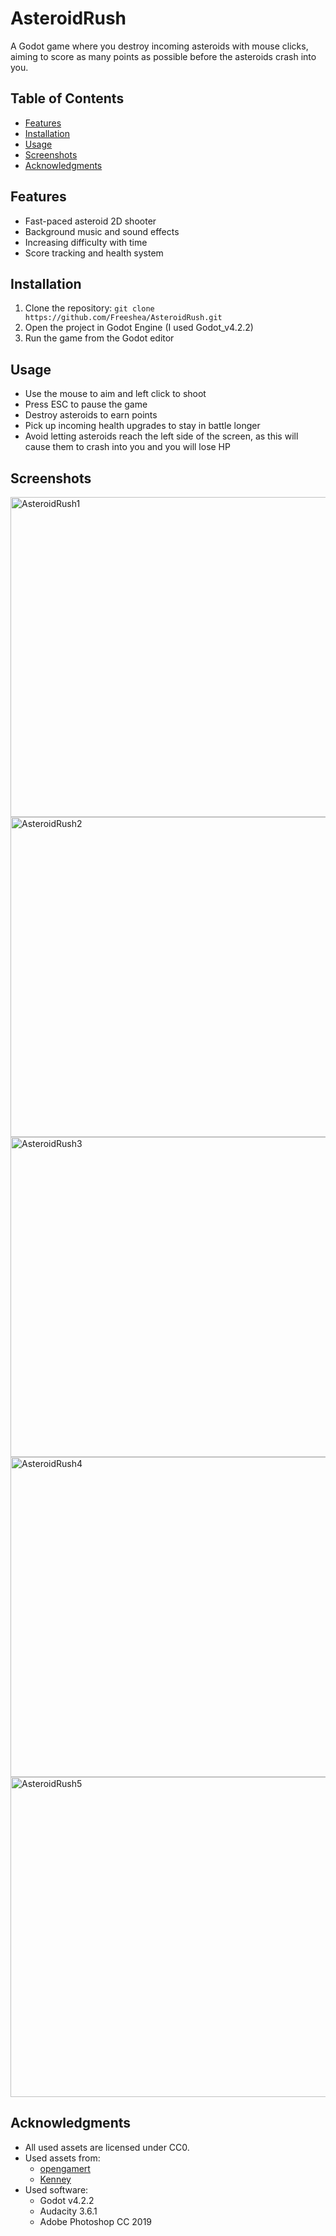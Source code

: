 # AsteroidRush
A Godot game where you destroy incoming asteroids with mouse clicks, aiming to score as many points as possible before the asteroids crash into you.

## Table of Contents
- [Features](#features)
- [Installation](#installation)
- [Usage](#usage)
- [Screenshots](#screenshots)
- [Acknowledgments](#acknowledgments)

## Features
- Fast-paced asteroid 2D shooter
- Background music and sound effects
- Increasing difficulty with time
- Score tracking and health system

## Installation
1. Clone the repository: `git clone https://github.com/Freeshea/AsteroidRush.git`
2. Open the project in Godot Engine (I used Godot_v4.2.2)
3. Run the game from the Godot editor

## Usage
- Use the mouse to aim and left click to shoot
- Press ESC to pause the game
- Destroy asteroids to earn points
- Pick up incoming health upgrades to stay in battle longer
- Avoid letting asteroids reach the left side of the screen, as this will cause them to crash into you and you will lose HP

## Screenshots
<img src="https://github.com/user-attachments/assets/3980132d-3bb5-4edf-a595-aa81e84b477b" alt="AsteroidRush1" width="512"/>
<img src="https://github.com/user-attachments/assets/d8f2aa14-061c-457b-89ea-470b3672b731" alt="AsteroidRush2" width="512"/>
<img src="https://github.com/user-attachments/assets/b0e88074-00ab-40d7-bfa7-47fd12547f0e" alt="AsteroidRush3" width="512"/>
<img src="https://github.com/user-attachments/assets/315f97ac-c016-42fd-88d1-9644632d3580" alt="AsteroidRush4" width="512"/>
<img src="https://github.com/user-attachments/assets/a549623c-5476-420d-a318-8b4a710cddaf" alt="AsteroidRush5" width="512"/>

## Acknowledgments
- All used assets are licensed under CC0.
- Used assets from:
  - [opengamert](https://opengameart.org/)
  - [Kenney](https://kenney.nl/assets)
- Used software:
  - Godot v4.2.2
  - Audacity 3.6.1
  - Adobe Photoshop CC 2019
